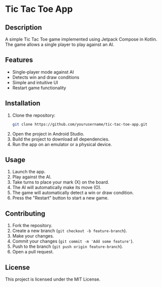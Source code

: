 # Tic Tac Toe App

## Description
A simple Tic Tac Toe game implemented using Jetpack Compose in Kotlin. The game allows a single player to play against an AI.

## Features
- Single-player mode against AI
- Detects win and draw conditions
- Simple and intuitive UI
- Restart game functionality

## Installation
1. Clone the repository:
    ```sh
    git clone https://github.com/yourusername/tic-tac-toe-app.git
    ```
2. Open the project in Android Studio.
3. Build the project to download all dependencies.
4. Run the app on an emulator or a physical device.

## Usage
1. Launch the app.
2. Play against the AI.
3. Take turns to place your mark (X) on the board.
4. The AI will automatically make its move (O).
5. The game will automatically detect a win or draw condition.
6. Press the "Restart" button to start a new game.

## Contributing
1. Fork the repository.
2. Create a new branch (`git checkout -b feature-branch`).
3. Make your changes.
4. Commit your changes (`git commit -m 'Add some feature'`).
5. Push to the branch (`git push origin feature-branch`).
6. Open a pull request.

## License
This project is licensed under the MIT License.
